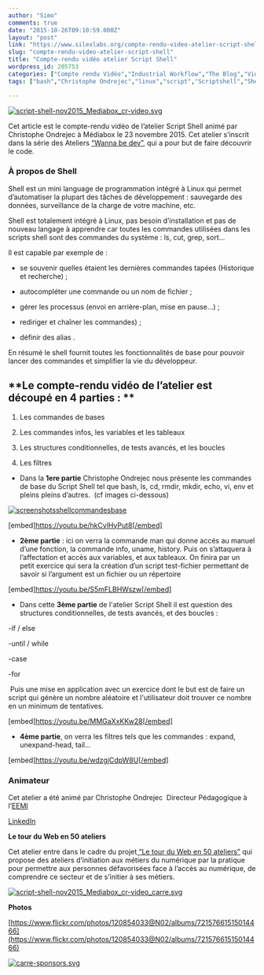 ```yaml
---
author: "Simo"
comments: true
date: "2015-10-26T09:10:59.000Z"
layout: "post"
link: "https://www.silexlabs.org/compte-rendu-video-atelier-script-shell/"
slug: "compte-rendu-video-atelier-script-shell"
title: "Compte-rendu vidéo atelier Script Shell"
wordpress_id: 205753
categories: ["Compte rendu Vidéo","Industrial Workflow","The Blog","Vidéos"]
tags: ["bash","Christophe Ondrejec","linux","script","Scriptshell","Shell","silexlabs","terminal","video"]

---
```

[![script-shell-nov2015_Mediabox_cr-video.svg](https://www.silexlabs.org/wp-content/uploads/2015/10/script-shell-nov2015_Mediabox_cr-video.svg_.png)](https://www.silexlabs.org/wp-content/uploads/2015/10/script-shell-nov2015_Mediabox_cr-video.svg_.png)

Cet article est le compte-rendu vidéo de l’atelier Script Shell animé par Christophe Ondrejec à Médiabox le 23 novembre 2015. Cet atelier s’inscrit dans la série des Ateliers [“Wanna be dev”](https://www.silexlabs.org/le-tour-du-web-en-50-ateliers-2/), qui a pour but de faire découvrir le code.


### **À propos de Shell**


Shell est un mini language de programmation intégré à Linux qui permet d’automatiser la plupart des tâches de développement : sauvegarde des données, surveillance de la charge de votre machine, etc.

Shell est totalement intégré à Linux, pas besoin d’installation et pas de nouveau langage à apprendre car toutes les commandes utilisées dans les scripts shell sont des commandes du système : ls, cut, grep, sort…

Il est capable par exemple de :




  * se souvenir quelles étaient les dernières commandes tapées (Historique et recherche) ;


  * autocompléter une commande ou un nom de fichier ;


  * gérer les processus (envoi en arrière-plan, mise en pause…) ;


  * rediriger et chaîner les commandes) ;


  * définir des alias .


En résumé le shell fournit toutes les fonctionnalités de base pour pouvoir lancer des commandes et simplifier la vie du développeur.




## **Le compte-rendu vidéo de l’atelier est découpé en 4 parties : **






  1. Les commandes de bases


  2. Les commandes infos, les variables et les tableaux


  3. Les structures conditionnelles, de tests avancés, et les boucles


  4. Les filtres





  * Dans la **1ere partie** Christophe Ondrejec nous présente les commandes de base du Script Shell tel que bash, ls, cd, rmdir, mkdir, echo, vi, env et pleins pleins d’autres.  (cf images ci-dessous)


[![screenshotsshellcommandesbase](https://www.silexlabs.org/wp-content/uploads/2015/12/screenshotsshellcommandesbase.png)](https://www.silexlabs.org/wp-content/uploads/2015/12/screenshotsshellcommandesbase.png)

[embed]https://youtu.be/hkCylHyPut8[/embed]








  * **2ème partie** : ici on verra la commande man qui donne accés au manuel d’une fonction, la commande info, uname, history. Puis on s’attaquera à l’affectation et accès aux variables, et aux tableaux. On finira par un petit exercice qui sera la création d’un script test-fichier permettant de savoir si l’argument est un fichier ou un répertoire


[embed]https://youtu.be/S5mFLBHWszw[/embed]






  * Dans cette **3ème partie** de l'atelier Script Shell il est question des structures conditionnelles, de tests avancés, et des boucles :


-if / else

-until / while

-case

-for

 Puis une mise en application avec un exercice dont le but est de faire un script qui génère un nombre aléatoire et l'utilisateur doit trouver ce nombre en un minimum de tentatives.



[embed]https://youtu.be/MMGaXxKKw28[/embed]








  * **4ème partie**, on verra les filtres tels que les commandes : expand, unexpand-head, tail...


[embed]https://youtu.be/wdzgjCdpW8U[/embed]


### **Animateur**


Cet atelier a été animé par Christophe Ondrejec  Directeur Pédagogique à l’[EEMI](http://www.eemi.com/)

[LinkedIn](https://fr.linkedin.com/pub/christophe-ondrejec/18/495/b18)



**Le tour du Web en 50 ateliers**

Cet atelier entre dans le cadre du projet[ “Le tour du Web en 50 ateliers”](https://www.silexlabs.org/le-tour-du-web-en-50-ateliers-2/) qui propose des ateliers d’initiation aux métiers du numérique par la pratique pour permettre aux personnes défavorisées face à l’accès au numérique, de comprendre ce secteur et de s’initier à ses métiers.

[![script-shell-nov2015_Mediabox_cr-video_carre.svg](https://www.silexlabs.org/wp-content/uploads/2015/10/script-shell-nov2015_Mediabox_cr-video_carre.svg_.png)](https://www.silexlabs.org/wp-content/uploads/2015/10/script-shell-nov2015_Mediabox_cr-video_carre.svg_.png)

**Photos**

[https://www.flickr.com/photos/120854033@N02/albums/72157661515014466](https://www.flickr.com/photos/120854033@N02/albums/72157661515014466)

[![carre-sponsors.svg](https://www.silexlabs.org/wp-content/uploads/2015/10/carre-sponsors.svg_.png)](https://www.silexlabs.org/wp-content/uploads/2015/10/carre-sponsors.svg_.png)

